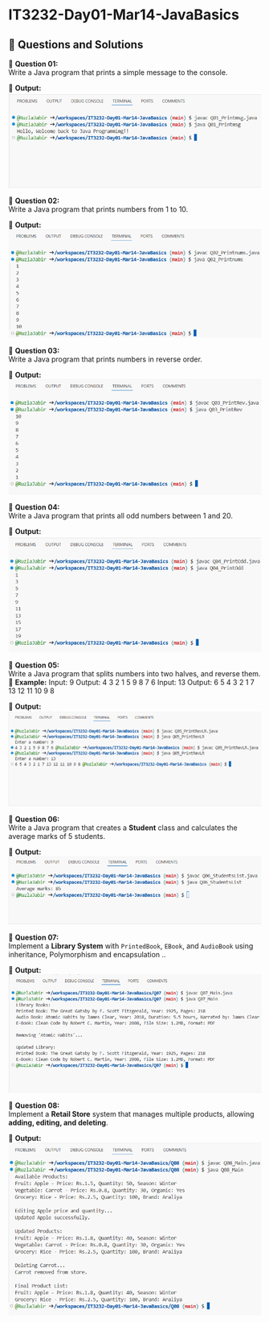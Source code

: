 # IT3232-Day01-Mar14-JavaBasics
## 📝 Questions and Solutions 

📌 **Question 01:**  
Write a Java program that prints a simple message to the console.

📸 **Output:**  
![Output1](Screenshots/Screenshot%20(136).png)

📌 **Question 02:**  
Write a Java program that prints numbers from 1 to 10.  

📸 **Output:** 
![Output2](Screenshots/Screenshot%20(137).png)

📌 **Question 03:**  
Write a Java program that prints numbers in reverse order.  

📸 **Output:** 
![Output3](Screenshots/Screenshot%20(138).png)

📌 **Question 04:**  
Write a Java program that prints all odd numbers between 1 and 20.  

📸 **Output:**  
![Output4](Screenshots/Screenshot%20(139).png)

📌 **Question 05:**  
Write a Java program that splits numbers into two halves, and reverse them.
🔹 **Example:** 
Input: 9 Output: 4 3 2 1 5 9 8 7 6
Input: 13 Output: 6 5 4 3 2 1 7 13 12 11 10 9 8

📸 **Output:**  
![Output5](Screenshots/Screenshot%20(140).png)

📌 **Question 06:**  
Write a Java program that creates a **Student** class and calculates the average marks of 5 students.  

📸 **Output:**  
![Output6](Screenshots/Screenshot%20(141).png)

📌 **Question 07:**  
Implement a **Library System** with `PrintedBook`, `EBook`, and `AudioBook` using inheritance, Polymorphism and encapsulation ..

📸 **Output:**  
![Output7](Screenshots/Screenshot%20(142).png)

📌 **Question 08:**  
Implement a **Retail Store** system that manages multiple products, allowing **adding, editing, and deleting**.  

📸 **Output:**  
![Output8](Screenshots/Screenshot%20(143).png)


